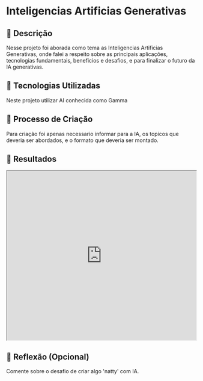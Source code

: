 # Inteligencias Artificias Generativas

## 📒 Descrição
Nesse projeto foi aborada como tema as Inteligencias Artificias Generativas, 
onde falei a respeito sobre as principais aplicações, tecnologias fundamentais,
beneficios e desafios, e para finalizar o futuro da IA generativas.

## 🤖 Tecnologias Utilizadas
Neste projeto utilizar AI conhecida como Gamma

## 🧐 Processo de Criação
Para criação foi apenas necessario informar para a IA, os topicos
que deveria ser abordados, e o formato que deveria ser montado.

## 🚀 Resultados
<iframe src="https://gamma.app/embed/3v9yzjt66fbb878" style="width: 700px; max-width: 100%; height: 450px" allow="fullscreen" title="Inteligência Artificial Generativa"></iframe>

## 💭 Reflexão (Opcional)
Comente sobre o desafio de criar algo 'natty' com IA.
